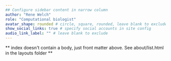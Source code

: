 ```yaml
---
## Configure sidebar content in narrow column
author: "Rene Welch"
role: "Computational biologist"
avatar_shape: rounded # circle, square, rounded, leave blank to exclude
show_social_links: true # specify social accounts in site config
audio_link_label: "" # leave blank to exclude
---
```


** index doesn't contain a body, just front matter above.
See about/list.html in the layouts folder **

<!-- add a file named avatar.jpg to add an image in the sidebar -->


<!---
link_list_label: #"Interests" # bookmarks, elsewhere, etc.
link_list:
- name: # Paris
  url: https://en.wikipedia.org/wiki/Paris
- name: # Pastries
  url: https://en.wikipedia.org/wiki/Pastry
- name: # People
  url: https://en.wikipedia.org/wiki/People
--->